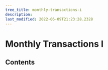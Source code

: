 ```yaml
---
tree_title: monthly-transactions-i
description: 
last_modified: 2022-06-09T21:23:28.2328
---
```


# Monthly Transactions I

## Contents
